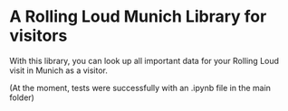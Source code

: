 # A Rolling Loud Munich Library for visitors

With this library, you can look up all important data for your Rolling Loud visit in Munich as a visitor.

(At the moment, tests were successfully with an .ipynb file in the main folder)
